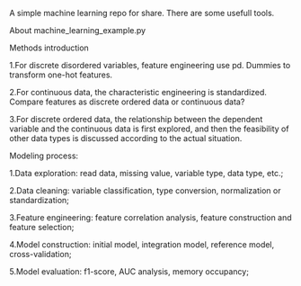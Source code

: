 A simple machine learning repo for share. There are some usefull tools.

About machine_learning_example.py

Methods introduction

   1.For discrete disordered variables, feature engineering use pd. Dummies to transform one-hot features.
   
   2.For continuous data, the characteristic engineering is standardized. Compare features as discrete ordered data or continuous data?
   
   3.For discrete ordered data, the relationship between the dependent variable and the continuous data is first explored, and then the feasibility of other data types is discussed according to the actual situation.

Modeling process:

   1.Data exploration: read data, missing value, variable type, data type, etc.;
  
   2.Data cleaning: variable classification, type conversion, normalization or standardization;
  
   3.Feature engineering: feature correlation analysis, feature construction and feature selection;
  
   4.Model construction: initial model, integration model, reference model, cross-validation;
  
   5.Model evaluation: f1-score, AUC analysis, memory occupancy;
  
